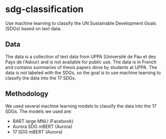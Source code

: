 # sdg-classification

Use machine learning to classify the UN Sustainable Development Goals (SDGs) based on text data.

## Data

The data is a collection of text data from UPPA (Université de Pau et des Pays de l'Adour) and is not available for public use. The data is in French and contains summaries of thesis papers done by students at UPPA. The data is not labeled with the SDGs, so the goal is to use machine learning to classify the data into the 17 SDGs.

## Methodology

We used several machine learning models to classify the data into the 17 SDGs. The models we used are:
- BART large MNLI (Facebook)
- Aurora SDG mBERT (Aurora)
- 17 SDG mBERT (Aurora)

